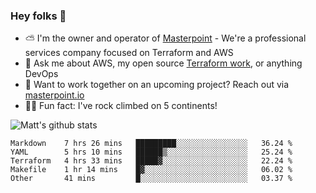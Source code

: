 

### Hey folks 👋

- ⛅️ I'm the owner and operator of [Masterpoint](https://masterpoint.io) - We're a professional services company focused on Terraform and AWS
- 💬 Ask me about AWS, my open source [Terraform work](https://github.com/masterpointio?q=terraform&type=&language=hcl), or anything DevOps
- 🔨 Want to work together on an upcoming project? Reach out via [masterpoint.io](https://masterpoint.io)
- 🧗‍♂️ Fun fact: I've rock climbed on 5 continents! 


![Matt's github stats](https://github-readme-stats.vercel.app/api?username=Gowiem&count_private=true&theme=cobalt&show_icons=true)

<!--START_SECTION:waka-->
```text
Markdown    7 hrs 26 mins   █████████░░░░░░░░░░░░░░░░   36.24 % 
YAML        5 hrs 10 mins   ██████▒░░░░░░░░░░░░░░░░░░   25.24 % 
Terraform   4 hrs 33 mins   █████▓░░░░░░░░░░░░░░░░░░░   22.24 % 
Makefile    1 hr 14 mins    █▓░░░░░░░░░░░░░░░░░░░░░░░   06.02 % 
Other       41 mins         █░░░░░░░░░░░░░░░░░░░░░░░░   03.37 % 
```
<!--END_SECTION:waka-->
